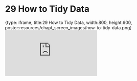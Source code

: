# 29 How to Tidy Data
 
{type: iframe, title:29 How to Tidy Data, width:800, height:600, poster:resources/chapt_screen_images/how-to-tidy-data.png}
![](https://datatrail-jhu.github.io/DataTrail/no_toc/how-to-tidy-data.html)
 

 

